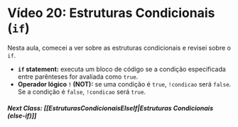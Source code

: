 # Vídeo 20: Estruturas Condicionais (`if`)

Nesta aula, comecei a ver sobre as estruturas condicionais e revisei sobre o `if`.

* **`if` statement:** executa um bloco de código se a condição especificada entre parênteses for avaliada como `true`.
* **Operador lógico `!` (NOT):** se uma condição é `true`, `!condicao` será `false`. Se a condição é `false`, `!condicao` será `true`.

##### Next Class: [[EstruturasCondicionaisElseIf|Estruturas Condicionais (else-if)]]
